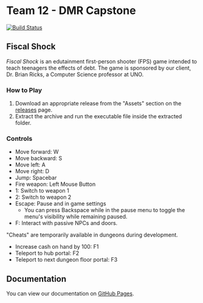 # Team 12 - DMR Capstone
[![Build Status](https://travis-ci.com/dmr-capstone/dmr-capstone.svg?branch=master)](https://travis-ci.com/dmr-capstone/dmr-capstone)

## Fiscal Shock
*Fiscal Shock* is an edutainment first-person shooter (FPS) game intended to teach teenagers the effects of debt. The game is sponsored by our client, Dr. Brian Ricks, a Computer Science professor at UNO.

### How to Play
1. Download an appropriate release from the "Assets" section on the [releases](https://github.com/dmr-capstone/dmr-capstone/releases) page.
2. Extract the archive and run the executable file inside the extracted folder.

### Controls
- Move forward: W
- Move backward: S
- Move left: A
- Move right: D
- Jump: Spacebar
- Fire weapon: Left Mouse Button
- 1: Switch to weapon 1
- 2: Switch to weapon 2
- Escape: Pause and in game settings
  - You can press Backspace while in the pause menu to toggle the menu's visibility while remaining paused.
- F: Interact with passive NPCs and doors.

"Cheats" are temporarily available in dungeons during development.
- Increase cash on hand by 100: F1
- Teleport to hub portal: F2
- Teleport to next dungeon floor portal: F3

## Documentation
You can view our documentation on [GitHub Pages](https://dmr-capstone.github.io/dmr-capstone/index.html).
